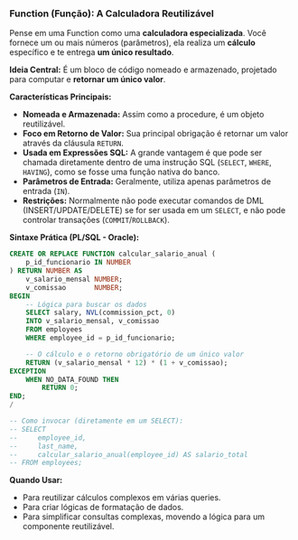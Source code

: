 ### **Function (Função): A Calculadora Reutilizável**

Pense em uma Function como uma **calculadora especializada**. Você fornece um ou mais números (parâmetros), ela realiza um **cálculo** específico e te entrega **um único resultado**.

**Ideia Central:**
É um bloco de código nomeado e armazenado, projetado para computar e **retornar um único valor**.

**Características Principais:**
*   **Nomeada e Armazenada:** Assim como a procedure, é um objeto reutilizável.
*   **Foco em Retorno de Valor:** Sua principal obrigação é retornar um valor através da cláusula `RETURN`.
*   **Usada em Expressões SQL:** A grande vantagem é que pode ser chamada diretamente dentro de uma instrução SQL (`SELECT`, `WHERE`, `HAVING`), como se fosse uma função nativa do banco.
*   **Parâmetros de Entrada:** Geralmente, utiliza apenas parâmetros de entrada (`IN`).
*   **Restrições:** Normalmente não pode executar comandos de DML (INSERT/UPDATE/DELETE) se for ser usada em um `SELECT`, e não pode controlar transações (`COMMIT`/`ROLLBACK`).

**Sintaxe Prática (PL/SQL - Oracle):**
```sql
CREATE OR REPLACE FUNCTION calcular_salario_anual (
    p_id_funcionario IN NUMBER
) RETURN NUMBER AS
    v_salario_mensal NUMBER;
    v_comissao       NUMBER;
BEGIN
    -- Lógica para buscar os dados
    SELECT salary, NVL(commission_pct, 0)
    INTO v_salario_mensal, v_comissao
    FROM employees
    WHERE employee_id = p_id_funcionario;

    -- O cálculo e o retorno obrigatório de um único valor
    RETURN (v_salario_mensal * 12) * (1 + v_comissao);
EXCEPTION
    WHEN NO_DATA_FOUND THEN
        RETURN 0;
END;
/

-- Como invocar (diretamente em um SELECT):
-- SELECT 
--     employee_id, 
--     last_name, 
--     calcular_salario_anual(employee_id) AS salario_total
-- FROM employees;
```

**Quando Usar:**
*   Para reutilizar cálculos complexos em várias queries.
*   Para criar lógicas de formatação de dados.
*   Para simplificar consultas complexas, movendo a lógica para um componente reutilizável.